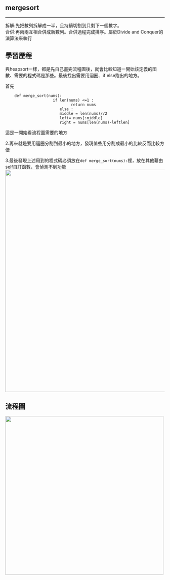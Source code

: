 ## mergesort
-----------------------------------
拆解:先把數列拆解成一半，且持續切割到只剩下一個數字。                                                                   
合併:再兩兩互相合併成新數列。合併過程完成排序。屬於Divide and Conquer的演算法來執行


## 學習歷程
與heapsort一樣，都是先自己畫完流程圖後，就會比較知道一開始該定義的函數、需要的程式碼是那些。最後找出需要用迴圈、if else跑出的地方。

首先
```class solution( ):
    def merge_sort(nums):
                     if len(nums) <=1 :
                             return nums
                        else :
                        middle = len(nums)//2
                        left= nums[:middle]
                        right = nums[len(nums)-leftlen]
```                        
這是一開始看流程圖需要的地方

2.再來就是要用迴圈分割到最小的地方，發現值些用分割成最小的比較反而比較方便

3.最後發現上述用到的程式碼必須放在```def merge_sort(nums):```裡，放在其他藉由self自訂函數，會偵測不到功能
<img src="https://github.com/weberliao/Data-structure-and-Algorithm/blob/README.md/merge.jpg" height='700' weight='550'>






## 流程圖
<img src="https://github.com/weberliao/Data-structure-and-Algorithm/blob/README.md/mergesort.png" height='500' weight='350'>

